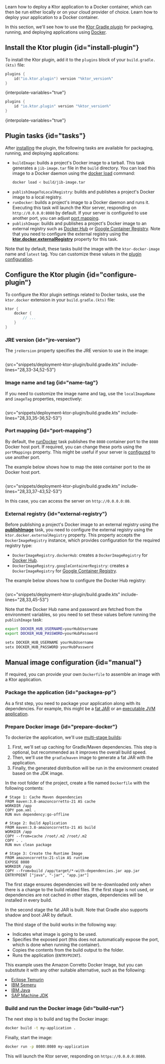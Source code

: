 [//]: # (title: Docker)

<show-structure for="chapter" depth="2"/>

<tldr>
<var name="example_name" value="deployment-ktor-plugin"/>
<include from="lib.topic" element-id="download_example"/>
</tldr>

<web-summary>
Learn how to deploy a Ktor application to a Docker container, which can then be run either locally or on your cloud provider of choice.
</web-summary>

<link-summary>
Learn how to deploy your application to a Docker container.
</link-summary>

In this section, we'll see how to use the [Ktor Gradle plugin](https://github.com/ktorio/ktor-build-plugins) for
packaging, running, and deploying applications using [Docker](https://www.docker.com).

## Install the Ktor plugin {id="install-plugin"}

To install the Ktor plugin, add it to the `plugins` block of your `build.gradle.(kts)` file:

<tabs group="languages">
<tab title="Gradle (Kotlin)" group-key="kotlin">

```kotlin
plugins {
    id("io.ktor.plugin") version "%ktor_version%"
}
```

{interpolate-variables="true"}

</tab>
<tab title="Gradle (Groovy)" group-key="groovy">

```groovy
plugins {
    id "io.ktor.plugin" version "%ktor_version%"
}
```

{interpolate-variables="true"}

</tab>
</tabs>

## Plugin tasks {id="tasks"}

After [installing](#install-plugin) the plugin, the following tasks are available for packaging, running, and deploying
applications:

- `buildImage`: builds a project's Docker image to a tarball. This task generates a `jib-image.tar` file in the `build`
  directory. You can load this image to a Docker daemon using
  the [docker load](https://docs.docker.com/engine/reference/commandline/load/) command:
   ```Bash
   docker load < build/jib-image.tar
   ```
- `publishImageToLocalRegistry`: builds and publishes a project's Docker image to a local registry.
- `runDocker`: builds a project's image to a Docker daemon and runs it. Executing this task will launch the Ktor server,
  responding on `http://0.0.0.0:8080` by default. If your server is configured to use another port, you can
  adjust [port mapping](#port-mapping).
- `publishImage`: builds and publishes a project's Docker image to an external registry such
  as [Docker Hub](https://hub.docker.com/) or [Google Container Registry](https://cloud.google.com/container-registry).
  Note that you need to configure the external registry using the **[ktor.docker.externalRegistry](#external-registry)**
  property for this task.

Note that by default, these tasks build the image with the `ktor-docker-image` name and `latest` tag.
You can customize these values in the [plugin configuration](#name-tag).

## Configure the Ktor plugin {id="configure-plugin"}

To configure the Ktor plugin settings related to Docker tasks, use the `ktor.docker` extension in
your `build.gradle.(kts)` file:

```kotlin
ktor {
    docker {
        // ...
    }
}
```

### JRE version {id="jre-version"}

The `jreVersion` property specifies the JRE version to use in the image:

```kotlin
```

{src="snippets/deployment-ktor-plugin/build.gradle.kts" include-lines="28,33-34,52-53"}

### Image name and tag {id="name-tag"}

If you need to customize the image name and tag, use the `localImageName` and `imageTag` properties, respectively:

```kotlin
```

{src="snippets/deployment-ktor-plugin/build.gradle.kts" include-lines="28,33,35-36,52-53"}

### Port mapping {id="port-mapping"}

By default, the [runDocker](#tasks) task publishes the `8080` container port to the `8080` Docker host port.
If required, you can change these ports using the `portMappings` property.
This might be useful if your server is [configured](server-configuration-file.topic#predefined-properties) to use
another port.

The example below shows how to map the `8080` container port to the `80` Docker host port.

```kotlin
```

{src="snippets/deployment-ktor-plugin/build.gradle.kts" include-lines="28,33,37-43,52-53"}

In this case, you can access the server on `http://0.0.0.0:80`.

### External registry {id="external-registry"}

Before publishing a project's Docker image to an external registry using the **[publishImage](#tasks)** task, you need
to configure the external registry using the `ktor.docker.externalRegistry` property. This property accepts
the `DockerImageRegistry` instance, which provides configuration for the required registry type:

- `DockerImageRegistry.dockerHub`: creates a `DockerImageRegistry` for [Docker Hub](https://hub.docker.com/).
- `DockerImageRegistry.googleContainerRegistry`: creates a `DockerImageRegistry`
  for [Google Container Registry](https://cloud.google.com/container-registry).

The example below shows how to configure the Docker Hub registry:

```kotlin
```

{src="snippets/deployment-ktor-plugin/build.gradle.kts" include-lines="28,33,45-53"}

Note that the Docker Hub name and password are fetched from the environment variables, so you need to set these values
before running the `publishImage` task:

<tabs group="os">
<tab title="Linux/macOS" group-key="unix">

```Bash
export DOCKER_HUB_USERNAME=yourHubUsername
export DOCKER_HUB_PASSWORD=yourHubPassword
```

</tab>
<tab title="Windows" group-key="windows">

```Bash
setx DOCKER_HUB_USERNAME yourHubUsername
setx DOCKER_HUB_PASSWORD yourHubPassword
```

</tab>
</tabs>

## Manual image configuration {id="manual"}

If required, you can provide your own `Dockerfile` to assemble an image with a Ktor application.

### Package the application {id="packagea-pp"}

As a first step, you need to package your application along with its dependencies.
For example, this might be a [fat JAR](server-fatjar.md) or an [executable JVM application](server-packaging.md).

### Prepare Docker image {id="prepare-docker"}

To dockerize the application, we'll
use [multi-stage builds](https://docs.docker.com/develop/develop-images/multistage-build/):

1. First, we'll set up caching for Gradle/Maven dependencies. This step is optional, but recommended as it improves the
   overall build speed.
2. Then, we'll use the `gradle`/`maven` image to generate a fat JAR with the application.
3. Finally, the generated distribution will be run in the environment created based on the JDK image.

In the root folder of the project, create a file named `Dockerfile` with the following contents:

<tabs group="languages">
<tab title="Gradle" group-key="kotlin">

<code-block lang="Docker" src="snippets/tutorial-server-docker-compose/Dockerfile"/>

</tab>
<tab title="Maven" group-key="maven">

```Docker
# Stage 1: Cache Maven dependencies
FROM maven:3.8-amazoncorretto-21 AS cache
WORKDIR /app
COPY pom.xml .
RUN mvn dependency:go-offline

# Stage 2: Build Application
FROM maven:3.8-amazoncorretto-21 AS build
WORKDIR /app
COPY --from=cache /root/.m2 /root/.m2
COPY . .
RUN mvn clean package

# Stage 3: Create the Runtime Image
FROM amazoncorretto:21-slim AS runtime
EXPOSE 8080
WORKDIR /app
COPY --from=build /app/target/*-with-dependencies.jar app.jar
ENTRYPOINT ["java", "-jar", "app.jar"]
```

</tab>
</tabs>

The first stage ensures dependencies will be re-downloaded only when there is a change to the
build related files. If the first stage is not used, or dependencies are not cached in other stages,
dependencies will be installed in every build.

In the second stage the fat JAR is built. Note that Gradle also supports shadow and boot JAR by default.

The third stage of the build works in the following way:

* Indicates what image is going to be used.
* Specifies the exposed port (this does not automatically expose the port, which is done when running the container).
* Copies the contents from the build output to the folder.
* Runs the application (`ENTRYPOINT`).

<tip id="jdk_image_replacement_tip">
  <p>
   This example uses the Amazon Corretto Docker Image, but you can substitute it with any other suitable alternative, such as the following:
  </p>
  <list>
    <li><a href="https://hub.docker.com/_/eclipse-temurin">Eclipse Temurin</a></li>
    <li><a href="https://hub.docker.com/_/ibm-semeru-runtimes">IBM Semeru</a></li>
    <li><a href="https://hub.docker.com/_/ibmjava">IBM Java</a></li>
    <li><a href="https://hub.docker.com/_/sapmachine">SAP Machine JDK</a></li>
  </list>
</tip>

### Build and run the Docker image {id="build-run"}

The next step is to build and tag the Docker image:

```bash
docker build -t my-application .
```

Finally, start the image:

```bash
docker run -p 8080:8080 my-application
```

This will launch the Ktor server, responding on `https://0.0.0.0:8080`.
